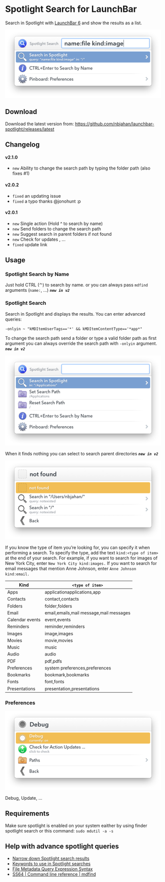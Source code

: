 # Spotlight Search for LaunchBar

Search in Spotlight with [LaunchBar 6](http://obdev.at/products/launchbar) and show the results as a list.

![](img/search.png)

## Download

Download the latest version from: https://github.com/nbjahan/launchbar-spotlight/releases/latest

## Changelog

#### v2.1.0
- `new` Ability to change the search path by typing the folder path (also fixes #1)

#### v2.0.2
- `fixed` an updating issue
- `fixed` a typo thanks @jonohunt :p

#### v2.0.1
- `new` Single action (Hold ^ to search by name)
- `new` Send folders to change the search path
- `new` Suggest search in parent folders if not found
- `new` Check for updates , ...
- `fixed` update link

## Usage

### Spotlight Search by Name

Just hold CTRL (⌃) to search by name. or you can always pass `mdfind` arguments (`name:`, ...) __*`new in v2`*__

### Spotlight Search

Search in Spotlight and displays the results. You can enter advanced queries:

    -onlyin ~ "kMDItemUserTags=='*' && kMDItemContentType=='*app*"

To change the search path send a folder or type a valid folder path as first argument you can always override the search path with `-onlyin` argument. __*`new in v2`*__

![](img/sendto.png)

When it finds nothing you can select to search parent directories __*`new in v2`*__

![](img/notfound.png)


If you know the type of item you’re looking for, you can specify it when performing a search. To specify the type, add the text `kind:<type of item>` at the end of your search. For example, if you want to search for images of New York City, enter `New York City kind:images.` If you want to search for email messages that mention Anne Johnson, enter `Anne Johnson kind:email.`

Kind            | `<type of item>`
----------------|---------------
Apps            | applicationapplications,app
Contacts        | contact,contacts
Folders         | folder,folders
Email           | email,emails,mail message,mail messages
Calendar events | event,events
Reminders       | reminder,reminders
Images          | image,images
Movies          | movie,movies
Music           | music
Audio           | audio
PDF             | pdf,pdfs
Preferences     | system preferences,preferences
Bookmarks       | bookmark,bookmarks
Fonts           | font,fonts
Presentations   | presentation,presentations

### Preferences

![](img/config.png)

Debug, Update, ...

## Requirements

Make sure spotlight is enabled on your system eaither by using finder spotlight search or this command: `sudo mdutil -a -s`

## Help with advance spotlight queries

 * [Narrow down Spotlight search results](http://support.apple.com/kb/PH14172)
 * [Keywords to use in Spotlight searches](http://support.apple.com/kb/PH14214)
 * [File Metadata Query Expression Syntax](http://bit.ly/spotlightqueries)
 * [SS64 | Command line reference | mdfind](http://ss64.com/osx/mdfind.html)
 